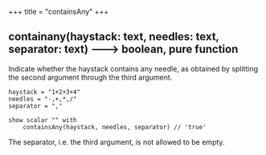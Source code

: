 +++
title = "containsAny"
+++

## containany(haystack: text, needles: text, separator: text) 🡒 boolean, pure function

Indicate whether the haystack contains any needle, as obtained by splitting the second argument through the third argument.

```envision
haystack = "1+2+3+4"
needles = "-,+,*,/"
separator = ","

show scalar "" with 
    containsAny(haystack, needles, separator) // 'true'
```

The separator, i.e. the third argument, is not allowed to be empty.
